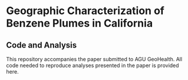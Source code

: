 # Geographic Characterization of Benzene Plumes in California

## Code and Analysis
This repository accompanies the paper submitted to AGU GeoHealth. All code needed to reproduce analyses presented in the paper is provided here.